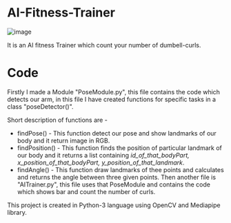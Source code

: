 # AI-Fitness-Trainer
![image](https://user-images.githubusercontent.com/86593289/129444651-1d11134c-6caa-4259-85b1-2a44f6ff98a2.png)

It is an AI fitness Trainer which count your number of dumbell-curls.
# Code
Firstly I made a Module "PoseModule.py", this file contains the code which detects our arm, in this file I have created functions for specific tasks in a class "poseDetector()".

Short description of functions are -

* findPose() - This function detect our pose and show landmarks of our body and it return image in RGB.
* findPosition() - This function finds the position of particular landmark of our body and it returns a list containing *id_of_that_bodyPart, x_position_of_that_bodyPart, y_position_of_that_landmark*.
* findAngle() - This function draw landmarks of thee points and calculates and returns the angle between three given points.
Then another file is "AITrainer.py", this file uses that PoseModule and contains the code which shows bar and count the number of curls.

This project is created in Python-3 language using OpenCV and Mediapipe library.
